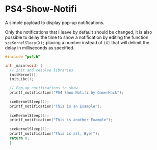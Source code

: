 # PS4-Show-Notifi
A simple payload to display pop-up notifications.

Only the notifications that I leave by default should be changed, it is also possible to delay the time to show a notification by editing the function `sceKernelSleep(X);` placing a number instead of `(X)` that will delimit the delay in milliseconds as specified.
```c
#include "ps4.h"

int _main(void) {
  // Init and resolve libraries
  initKernel();
  initLibc();

  // Pop-up notifications to show
  printf_notification("PS4 Show Notifi by GamerHack");
  
  sceKernelSleep(1); 
  printf_notification("This is an Example");
  
  sceKernelSleep(1); 
  printf_notification("This is another Example");
  
  sceKernelSleep(1); 
  printf_notification("This is all, Bye!");
  return 0;
  }
```

